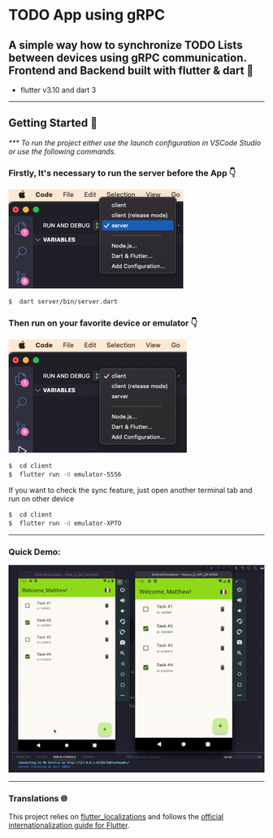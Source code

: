 # **TODO App using gRPC**
## A simple way how to synchronize TODO Lists between devices using gRPC communication. Frontend and Backend built with flutter & dart 💙
* flutter v3.10 and dart 3
---

## Getting Started 🚀

_*** To run the project either use the launch configuration in VSCode Studio or use the following commands._


### Firstly, It's necessary to run the server before the App 👇

![server-running]
 
```sh
$  dart server/bin/server.dart 
```
### Then run on your favorite device or emulator 👇

![client-running]

```sh
$  cd client
$  flutter run -d emulator-5556
```
If you want to check the sync feature, just open another terminal tab and run on other device

```sh
$  cd client
$  flutter run -d emulator-XPTO
```

---

### Quick Demo:
![demo]

---
### Translations 🌐

This project relies on [flutter_localizations][flutter_localizations_link] and follows the [official internationalization guide for Flutter][internationalization_link].


[server-running]: client/readme-assets/server.png
[client-running]: client/readme-assets/client.png
[demo]: client/readme-assets/demo-final.gif
[flutter_localizations_link]: https://api.flutter.dev/flutter/flutter_localizations/
[internationalization_link]: https://flutter.dev/docs/development/